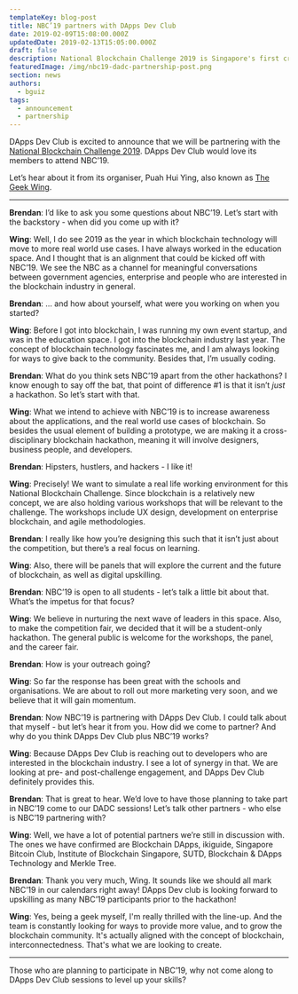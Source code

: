 ```yaml
---
templateKey: blog-post
title: NBC’19 partners with DApps Dev Club
date: 2019-02-09T15:08:00.000Z
updatedDate: 2019-02-13T15:05:00.000Z
draft: false
description: National Blockchain Challenge 2019 is Singapore's first cross-disciplinary blockchain hackathon
featuredImage: /img/nbc19-dadc-partnership-post.png
section: news
authors:
  - bguiz
tags:
  - announcement
  - partnership
---
```


DApps Dev Club is excited to announce that we will be partnering with the [National Blockchain Challenge 2019](https://www.globaltechchallenge.com/). DApps Dev Club would love its members to attend NBC’19.

Let’s hear about it from its organiser, Puah Hui Ying, also known as [The Geek Wing](https://www.thegeekwing.com/).

----

**Brendan**: I’d like to ask you some questions about NBC’19. Let’s start with the backstory - when did you come up with it?

**Wing**: Well, I do see 2019 as the year in which blockchain technology will move to more real world use cases. I have always worked in the education space. And I thought that is an alignment that could be kicked off with NBC’19. We see the NBC as a channel for meaningful conversations between government agencies, enterprise and people who are interested in the blockchain industry in general.

**Brendan**: … and how about yourself, what were you working on when you started?

**Wing**: Before I got into blockchain, I was running my own event startup, and was in the education space. I got into the blockchain industry last year. The concept of blockchain technology fascinates me, and I am always looking for ways to give back to the community. Besides that, I’m usually coding.

**Brendan**: What do you think sets NBC’19 apart from the other hackathons? I know enough to say off the bat, that point of difference #1 is that it isn’t *just* a hackathon. So let’s start with that.

**Wing**: What we intend to achieve with NBC’19 is to increase awareness about the applications, and the real world use cases of blockchain. So besides the usual element of building a prototype, we are making it a cross-disciplinary blockchain hackathon, meaning it will involve designers, business people, and developers.

**Brendan**: Hipsters, hustlers, and hackers - I like it!

**Wing**: Precisely! We want to simulate a real life working environment for this National Blockchain Challenge. Since blockchain is a relatively new concept, we are also holding various workshops that will be relevant to the challenge. The workshops include UX design, development on enterprise blockchain, and agile methodologies.

**Brendan**: I really like how you’re designing this such that it isn’t just about the competition, but there’s a real focus on learning.

**Wing**: Also, there will be panels that will explore the current and the future of blockchain, as well as digital upskilling.

**Brendan**: NBC’19 is open to all students - let’s talk a little bit about that. What’s the impetus for that focus?

**Wing**: We believe in nurturing the next wave of leaders in this space. Also, to make the competition fair, we decided that it will be a student-only hackathon. The general public is welcome for the workshops, the panel, and the career fair.

**Brendan**: How is your outreach going?

**Wing**: So far the response has been great with the schools and organisations. We are about to roll out more marketing very soon, and we believe that it will gain momentum.

**Brendan**: Now NBC’19 is partnering with DApps Dev Club. I could talk about that myself - but let’s hear it from you. How did we come to partner? And why do you think DApps Dev Club plus NBC’19 works?

**Wing**: Because DApps Dev Club is reaching out to developers who are interested in the blockchain industry. I see a lot of synergy in that. We are looking at pre- and post-challenge engagement, and DApps Dev Club definitely provides this.

**Brendan**: That is great to hear. We’d love to have those planning to take part in NBC’19 come to our DADC sessions! Let’s talk other partners - who else is NBC’19 partnering with?

**Wing**: Well, we have a lot of potential partners we’re still in discussion with. The ones we have confirmed are Blockchain DApps, ikiguide, Singapore Bitcoin Club, Institute of Blockchain Singapore, SUTD, Blockchain & DApps Technology and Merkle Tree.

**Brendan**: Thank you very much, Wing. It sounds like we should all mark NBC’19 in our calendars right away! DApps Dev club is looking forward to upskilling as many NBC’19 participants prior to the hackathon!

**Wing**: Yes, being a geek myself, I'm really thrilled with the line-up. And the team is constantly looking for ways to provide more value, and to grow the blockchain community. It's actually aligned with the concept of blockchain, interconnectedness. That's what we are looking to create.

----

Those who are planning to participate in NBC’19, why not come along to DApps Dev Club sessions to level up your skills?

